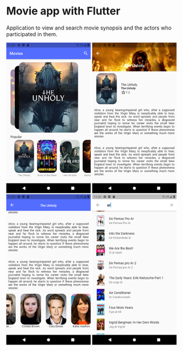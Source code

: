 # Movie app with Flutter
Application to view and search movie synopsis and the actors who participated in them.

<img src="screenshot/movie-app.png" height="400" />
<img src="screenshot/movie-app-2.png" height="400" />
<img src="screenshot/movie-app-3.png" height="400" />
<img src="screenshot/movie-app-4.png" height="400" />
